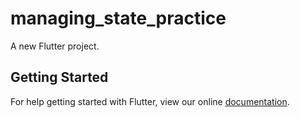 # managing_state_practice

A new Flutter project.

## Getting Started

For help getting started with Flutter, view our online
[documentation](https://flutter.io/).
